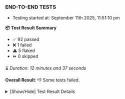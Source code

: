 ### END-TO-END TESTS

- Testing started at: September 11th 2025, 11:51:10 pm

**📦 Test Result Summary**

- ✅ 92 passed
- ❌ 1 failed
- ⚠️ 5 flaked
- ⏩ 0 skipped

⌛ _Duration: 12 minutes and 37 seconds_

**Overall Result**: 👎 Some tests failed.



<details>
    <summary>[Show/Hide] Test Result Details</summary>
    <div markdown="1">

| Test | Browser | Test Case | Tags | Result |
| :---: | :---: | :--- | :---: | :---: |
| 1 | chromium-meshery-provider | deploys a published design to a connected cluster |  | ❌ |
| 2 | chromium-meshery-provider | Transition to not found state and then back to connected state |  | ⚠️ |
| 3 | chromium-local-provider | imports design via File |  | ⚠️ |
| 4 | chromium-local-provider | Transition to ignored state and then back to connected state |  | ⚠️ |
| 5 | chromium-local-provider | Import a Model via CSV Import |  | ⚠️ |
| 6 | chromium-local-provider | deploys a published design to a connected cluster |  | ⚠️ |

</div>
</details>


<!-- To see the full report, please visit our CI/CD pipeline with reporter. -->